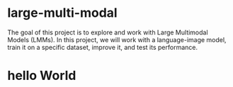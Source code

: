 # large-multi-modal
The goal of this project is to explore and work with Large Multimodal Models (LMMs). In this project, we will work with a language-image model, train it on a specific dataset, improve it, and test its performance.
# hello World